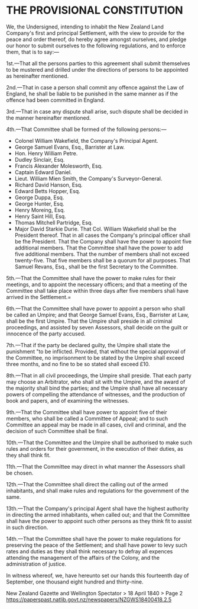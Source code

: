 # THE PROVISIONAL CONSTITUTION

We, the Undersigned, intending to inhabit the New Zealand Land Company's first and principal Settlement, with the view to provide for the peace and order thereof, do hereby agree amongst ourselves, and pledge our honor to submit ourselves to the following regulations, and to enforce them, that is to say:—

1st.—That all the persons parties to this agreement shall submit themselves to be mustered and drilled under the directions of persons to be appointed as hereinafter mentioned.

2nd.—That in case a person shall commit any offence against the Law of England, he shall be liable to be punished in the same manner as if the offence had been committed in England.

3rd.—That in case any dispute shall arise, such dispute shall be decided in the manner hereinafter mentioned.

4th.—That Committee shall be formed of the following persons:—
 - Colonel William Wakefield, the Company's Principal Agent.
 - George Samuel Evans, Esq., Barrister at Law.
 - Hon. Henry William Petre.
 - Dudley Sinclair, Esq.
 - Francis Alexander Molesworth, Esq.
 - Captain Edward Daniel.
 - Lieut. William Mien Smith, the Company's Surveyor-General.
 - Richard David Hanson, Esq.
 - Edward Betts Hopper, Esq.
 - George Duppa, Esq.
 - George Hunter, Esq.
 - Henry Moreing, Esq.
 - Henry Saint Hill, Esq.
 - Thomas Mitchell Partridge, Esq.
 - Major David Starkie Durie.
That Col. William Wakefield shall be the President thereof. That in all cases the Company's principal officer shall be fhe President. That the Company shall have the power to appoint five additional members. That the Committee shall have the power to add five additional members. That the number of members shall not exceed twenty-five. That five members shall be a quorum for all purposes. That Samuel Revans, Esq., shall be the first Secretary to the Committee.

5th.—That the Committee shall have the power to make rules for their meetings, and to appoint the necessary officers; and that a meeting of the Committee shall take place within three days after five members shali have arrived in the Settlement.=

6th.—That the Committee shall have power to appoint a person who shall be called an Umpire; and that George Samuel Evans, Esq., Barrister at Law, shall be the first Umpire. That the Umpire shall preside in all criminal proceedings, and assisted by seven Assessors, shall decide on the guilt or innocence of the party accused.

7th.—That if the party be declared guilty, the Umpire shall state the punishment "to be inflicted. Provided, that without the special approval of the Committee, no imprisonment to be stated by the Umpire shall exceed three months, and no fine to be so stated shall exceed £10.

8th.—That in all civil proceedings, the Umpire shall preside. That each party may choose an Arbitrator, who shall sit with the Umpire, and the award of the majority shall bind the parties; and the Umpire shall have all necessary powers of compelling the attendance of witnesses, and the production of book and papers, and of examining the witnesses.

9th.—That the Committee shall have power to appoint five of their members, who shall be called a Committee of Appeal; and to such Committee an appeal may be made in all cases, civil and criminal, and the decision of such Committee shall be final.

10th.—That the Committee and the Umpire shall be authorised to make such rules and orders for their government, in the execution of their duties, as they shall think fit.

11th.—That the Committee may direct in what manner the Assessors shall be chosen.

12th.—That the Committee shall direct the calling out of the armed inhabitants, and shall make rules and regulations for the government of the same.

13th.—That the Company's principal Agent shall have the highest authority in directing the armed inhabitants, when called out; and that the Committee shall have the power to appoint such other persons as they think fit to assist in such direction.

14th.—That the Committee shall have the power to make regulations for preserving the peace of the Settlement; and shall have power to levy such rates and duties as they shall think necessary to defray all expences attending the management of the affairs of the Colony, and the administration of justice.

In witness whereof, we, have hereunto set our hands this fourteenth day of September, one thousand eight hundred and thirty-nine.

New Zealand Gazette and Wellington Spectator > 18 April 1840 > Page 2
https://paperspast.natlib.govt.nz/newspapers/NZGWS18400418.2.5